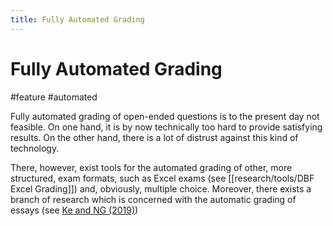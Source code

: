 ```yaml
---
title: Fully Automated Grading
---
```


# Fully Automated Grading

#feature #automated

Fully automated grading of open-ended questions is to the present day not feasible. On one hand, it is by now technically too hard to provide satisfying results. On the other hand, there is a lot of distrust against this kind of technology.

There, however, exist tools for the automated grading of other, more structured, exam formats, such as Excel exams (see [[research/tools/DBF Excel Grading]]) and, obviously, multiple choice. Moreover, there exists a branch of research which is concerned with the automatic grading of essays (see [Ke and NG (2019)](research/resources/Ke-and-Ng-2019.pdf))
